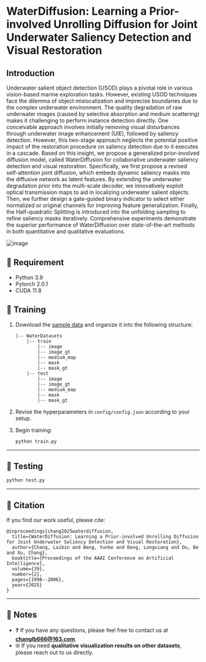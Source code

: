# WaterDiffusion: Learning a Prior-involved Unrolling Diffusion for Joint Underwater Saliency Detection and Visual Restoration

## Introduction
Underwater salient object detection (USOD) plays a pivotal role in various vision-based marine exploration tasks. However, existing USOD techniques face the dilemma of object mislocalization and imprecise boundaries due to the complex underwater environment. The quality degradation of raw underwater images (caused by selective absorption and medium scattering) makes it challenging to perform instance detection directly. One conceivable approach involves initially removing visual disturbances through underwater image enhancement (UIE), followed by saliency detection. However, this two-stage approach neglects the potential positive impact of the restoration procedure on saliency detection due to it executes in a cascade. Based on this insight, we propose a generalized prior-involved diffusion model, called WaterDiffusion for collaborative underwater saliency detection and visual restoration. Specifically, we first propose a revised self-attention joint diffusion, which embeds dynamic saliency masks into the diffusive network as latent features. By extending the underwater degradation prior into the multi-scale decoder, we innovatively exploit optical transmission maps to aid in localizing underwater salient objects. Then, we further design a gate-guided binary indicator to select either normalized or original channels for improving feature generalization. Finally, the Half-quadratic Splitting is introduced into the unfolding sampling to refine saliency masks iteratively. Comprehensive experiments demonstrate the superior performance of WaterDiffusion over state-of-the-art methods in both quantitative and qualitative evaluations.

![image](https://github.com/user-attachments/assets/e1250a0c-462b-48be-9df2-aa1e3213adf4)

## 🌊 Requirement
* Python 3.9
* Pytorch 2.0.1
* CUDA 11.8

## 🚀 Training

1. Download the [sample data](https://drive.google.com/file/d/1yClKFejFLiB_k7wY_-2If0GJ30SZiKQE/view?usp=drive_link) and organize it into the following structure:

   ```
   |-- WaterDatasets
       |-- train
           |-- image 
           |-- image_gt  
           |-- medium_map
           |-- mask  
           |-- mask_gt
       |-- test
           |-- image 
           |-- image_gt  
           |-- medium_map
           |-- mask  
           |-- mask_gt
   ```

2. Revise the hyperparameters in `config/config.json` according to your setup.

3. Begin training:

   ```bash
   python train.py
   ```
---

## 🧪 Testing

```bash
python test.py
```

---

## 📖 Citation

If you find our work useful, please cite:

```
@inproceedings{chang2025waterdiffusion,
  title={WaterDiffusion: Learning a Prior-involved Unrolling Diffusion for Joint Underwater Saliency Detection and Visual Restoration},
  author={Chang, Laibin and Wang, Yunke and Deng, Longxiang and Du, Bo and Xu, Chang},
  booktitle={Proceedings of the AAAI Conference on Artificial Intelligence},
  volume={39},
  number={2},
  pages={1998--2006},
  year={2025}
}
```

---

## 📝 Notes

* ❓ If you have any questions, please feel free to contact us at **[changlb666@163.com](mailto:changlb666@163.com)**.
* 🌐 If you need **qualitative visualization results on other datasets**, please reach out to us directly.
